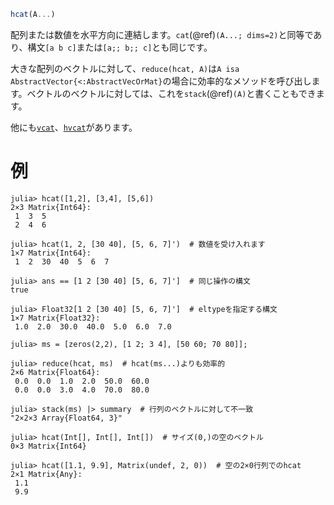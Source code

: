 ```julia
hcat(A...)
```

配列または数値を水平方向に連結します。`cat`(@ref)`(A...; dims=2)`と同等であり、構文`[a b c]`または`[a;; b;; c]`とも同じです。

大きな配列のベクトルに対して、`reduce(hcat, A)`は`A isa AbstractVector{<:AbstractVecOrMat}`の場合に効率的なメソッドを呼び出します。ベクトルのベクトルに対しては、これを`stack`(@ref)`(A)`と書くこともできます。

他にも[`vcat`](@ref)、[`hvcat`](@ref)があります。

# 例

```jldoctest
julia> hcat([1,2], [3,4], [5,6])
2×3 Matrix{Int64}:
 1  3  5
 2  4  6

julia> hcat(1, 2, [30 40], [5, 6, 7]')  # 数値を受け入れます
1×7 Matrix{Int64}:
 1  2  30  40  5  6  7

julia> ans == [1 2 [30 40] [5, 6, 7]']  # 同じ操作の構文
true

julia> Float32[1 2 [30 40] [5, 6, 7]']  # eltypeを指定する構文
1×7 Matrix{Float32}:
 1.0  2.0  30.0  40.0  5.0  6.0  7.0

julia> ms = [zeros(2,2), [1 2; 3 4], [50 60; 70 80]];

julia> reduce(hcat, ms)  # hcat(ms...)よりも効率的
2×6 Matrix{Float64}:
 0.0  0.0  1.0  2.0  50.0  60.0
 0.0  0.0  3.0  4.0  70.0  80.0

julia> stack(ms) |> summary  # 行列のベクトルに対して不一致
"2×2×3 Array{Float64, 3}"

julia> hcat(Int[], Int[], Int[])  # サイズ(0,)の空のベクトル
0×3 Matrix{Int64}

julia> hcat([1.1, 9.9], Matrix(undef, 2, 0))  # 空の2×0行列でのhcat
2×1 Matrix{Any}:
 1.1
 9.9
```
